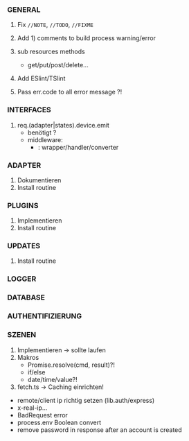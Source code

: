 ### GENERAL
1) Fix `//NOTE`, `//TODO`, `//FIXME`
2) Add 1) comments to build process warning/error
3) sub resources methods
   - get/put/post/delete...

4) Add ESlint/TSlint
5) Pass err.code to all error message ?!


### INTERFACES
1) req.(adapter|states).device.emit
   - benötigt ?
   - middleware:
     - :<event> wrapper/handler/converter


### ADAPTER
1) Dokumentieren
2) Install routine


### PLUGINS
1) Implementieren
2) Install routine


### UPDATES
1) Install routine


### LOGGER


### DATABASE


### AUTHENTIFIZIERUNG


### SZENEN
1) Implementieren -> sollte laufen
2) Makros
   - Promise.resolve(cmd, result)?!
   - if/else
   - date/time/value?!
3) fetch.ts -> Caching einrichten!


- remote/client ip richtig setzen (lib.auth/express)
- x-real-ip...
- BadRequest error
- process.env Boolean convert 
- remove password in response after an account is created